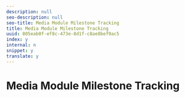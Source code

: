 ```yaml
---
description: null
seo-description: null
seo-title: Media Module Milestone Tracking
title: Media Module Milestone Tracking
uuid: 805eab0f-ef8c-473e-8d1f-c8ae8bef9ac5
index: y
internal: n
snippet: y
translate: y
---
```


# Media Module Milestone Tracking

